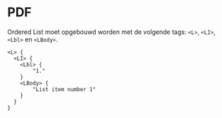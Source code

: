 <!-- @license CC0-1.0 -->

# PDF

Ordered List moet opgebouwd worden met de volgende tags: `<L>`, `<LI>`, `<Lbl>` en `<LBody>`.

```text
<L> {
  <LI> {
    <Lbl> {
        "1."
    }
    <LBody> {
        "List item number 1"
    }
  }
}
```
